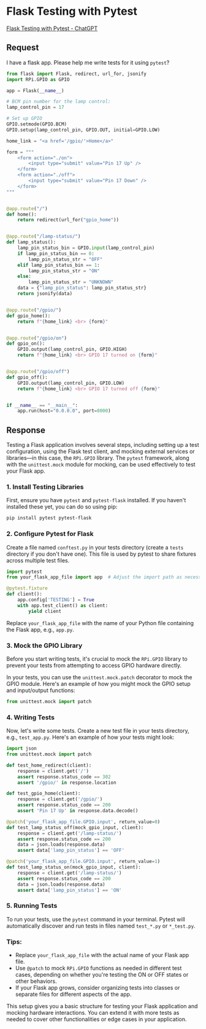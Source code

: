# Flask Testing with Pytest

[Flask Testing with Pytest - ChatGPT](https://chat.openai.com/share/a02472d6-7b5b-4cec-baab-37dc3e7f2051)

## Request

I have a flask app. Please help me write tests for it using `pytest`?

```python
from flask import Flask, redirect, url_for, jsonify
import RPi.GPIO as GPIO

app = Flask(__name__)

# BCM pin number for the lamp control:
lamp_control_pin = 17

# Set up GPIO
GPIO.setmode(GPIO.BCM)
GPIO.setup(lamp_control_pin, GPIO.OUT, initial=GPIO.LOW)

home_link = "<a href='/gpio/'>Home</a>"

form = """
	<form action="./on">
		<input type="submit" value="Pin 17 Up" />
	</form>
	<form action="./off">
		<input type="submit" value="Pin 17 Down" />
	</form>
"""


@app.route("/")
def home():
    return redirect(url_for("gpio_home"))


@app.route("/lamp-status/")
def lamp_status():
    lamp_pin_status_bin = GPIO.input(lamp_control_pin)
    if lamp_pin_status_bin == 0:
        lamp_pin_status_str = "OFF"
    elif lamp_pin_status_bin == 1:
        lamp_pin_status_str = "ON"
    else:
        lamp_pin_status_str = "UNKNOWN"
    data = {"lamp_pin_status": lamp_pin_status_str}
    return jsonify(data)


@app.route("/gpio/")
def gpio_home():
    return f"{home_link} <br> {form}"


@app.route("/gpio/on")
def gpio_on():
    GPIO.output(lamp_control_pin, GPIO.HIGH)
    return f"{home_link} <br> GPIO 17 turned on {form}"


@app.route("/gpio/off")
def gpio_off():
    GPIO.output(lamp_control_pin, GPIO.LOW)
    return f"{home_link} <br> GPIO 17 turned off {form}"


if __name__ == "__main__":
    app.run(host="0.0.0.0", port=8000)
```

## Response

Testing a Flask application involves several steps, including setting up a test configuration, using the Flask test client, and mocking external services or libraries—in this case, the `RPi.GPIO` library. The `pytest` framework, along with the `unittest.mock` module for mocking, can be used effectively to test your Flask app.

### 1. Install Testing Libraries
First, ensure you have `pytest` and `pytest-flask` installed. If you haven't installed these yet, you can do so using pip:

```sh
pip install pytest pytest-flask
```

### 2. Configure Pytest for Flask
Create a file named `conftest.py` in your tests directory (create a `tests` directory if you don't have one). This file is used by pytest to share fixtures across multiple test files.

```python
import pytest
from your_flask_app_file import app  # Adjust the import path as necessary

@pytest.fixture
def client():
    app.config['TESTING'] = True
    with app.test_client() as client:
        yield client
```

Replace `your_flask_app_file` with the name of your Python file containing the Flask app, e.g., `app.py`.

### 3. Mock the GPIO Library
Before you start writing tests, it's crucial to mock the `RPi.GPIO` library to prevent your tests from attempting to access GPIO hardware directly.

In your tests, you can use the `unittest.mock.patch` decorator to mock the GPIO module. Here's an example of how you might mock the GPIO setup and input/output functions:

```python
from unittest.mock import patch
```

### 4. Writing Tests
Now, let's write some tests. Create a new test file in your tests directory, e.g., `test_app.py`. Here's an example of how your tests might look:

```python
import json
from unittest.mock import patch

def test_home_redirect(client):
    response = client.get('/')
    assert response.status_code == 302
    assert '/gpio/' in response.location

def test_gpio_home(client):
    response = client.get('/gpio/')
    assert response.status_code == 200
    assert 'Pin 17 Up' in response.data.decode()

@patch('your_flask_app_file.GPIO.input', return_value=0)
def test_lamp_status_off(mock_gpio_input, client):
    response = client.get('/lamp-status/')
    assert response.status_code == 200
    data = json.loads(response.data)
    assert data['lamp_pin_status'] == 'OFF'

@patch('your_flask_app_file.GPIO.input', return_value=1)
def test_lamp_status_on(mock_gpio_input, client):
    response = client.get('/lamp-status/')
    assert response.status_code == 200
    data = json.loads(response.data)
    assert data['lamp_pin_status'] == 'ON'
```

### 5. Running Tests
To run your tests, use the `pytest` command in your terminal. Pytest will automatically discover and run tests in files named `test_*.py` or `*_test.py`.

### Tips:
- Replace `your_flask_app_file` with the actual name of your Flask app file.
- Use `@patch` to mock `RPi.GPIO` functions as needed in different test cases, depending on whether you're testing the ON or OFF states or other behaviors.
- If your Flask app grows, consider organizing tests into classes or separate files for different aspects of the app.

This setup gives you a basic structure for testing your Flask application and mocking hardware interactions. You can extend it with more tests as needed to cover other functionalities or edge cases in your application.
